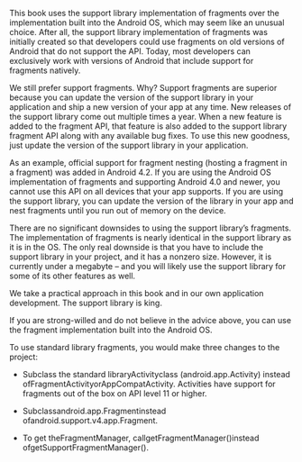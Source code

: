 This book uses the support library implementation of fragments over the implementation built into the Android OS, which may seem like an unusual choice. After all, the support library implementation of fragments was initially created so that developers could use fragments on old versions of Android that do not support the API. Today, most developers can exclusively work with versions of Android that include support for fragments natively.

We still prefer support fragments. Why? Support fragments are superior because you can update the version of the support library in your application and ship a new version of your app at any time. New releases of the support library come out multiple times a year. When a new feature is added to the fragment API, that feature is also added to the support library fragment API along with any available bug fixes. To use this new goodness, just update the version of the support library in your application.

As an example, official support for fragment nesting \(hosting a fragment in a fragment\) was added in Android 4.2. If you are using the Android OS implementation of fragments and supporting Android 4.0 and newer, you cannot use this API on all devices that your app supports. If you are using the support library, you can update the version of the library in your app and nest fragments until you run out of memory on the device.

There are no significant downsides to using the support library’s fragments. The implementation of fragments is nearly identical in the support library as it is in the OS. The only real downside is that you have to include the support library in your project, and it has a nonzero size. However, it is currently under a megabyte – and you will likely use the support library for some of its other features as well.

We take a practical approach in this book and in our own application development. The support library is king.

If you are strong-willed and do not believe in the advice above, you can use the fragment implementation built into the Android OS.

To use standard library fragments, you would make three changes to the project:

* Subclass the standard libraryActivityclass \(android.app.Activity\) instead ofFragmentActivityorAppCompatActivity. Activities have support for fragments out of the box on API level 11 or higher.

* Subclassandroid.app.Fragmentinstead ofandroid.support.v4.app.Fragment.

* To get theFragmentManager, callgetFragmentManager\(\)instead ofgetSupportFragmentManager\(\).



